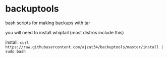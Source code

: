 # backuptools
bash scripts for making backups with tar

you will need to install whiptail (most distros include this)

install: `curl https://raw.githubusercontent.com/ajzat34/backuptools/master/install | sudo bash`
